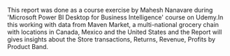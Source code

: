 This report was done as a course exercise by Mahesh Nanavare during 'Microsoft Power BI Desktop for Business Intelligence' course on Udemy.In this working with data from Maven Market, a multi-national grocery chain with locations in Canada, Mexico and the United States and the Report will gives insights about the Store transactions, Returns, Revenue, Profits by Product Band.


